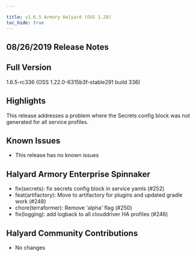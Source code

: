 ```yaml
---

title: v1.6.5 Armory Halyard (OSS 1.20)
toc_hide: true
---
```


## 08/26/2019 Release Notes

## Full Version
1.6.5-rc336 (OSS 1.22.0-6315b3f-stable291 build 336)

## Highlights

This release addresses a problem where the Secrets config block was not generated for all service profiles.


## Known Issues
- This release has no known issues

## Halyard Armory Enterprise Spinnaker
 - fix(secrets): fix secrets config block in service yamls (#252)
 - feat(artifactory): Move to artifactory for plugins and updated gradle work (#248)
 - chore(terraformer): Remove 'alpha' flag (#250)
 - fix(logging): add logback to all clouddriver HA profiles (#246)
 
##  Halyard Community Contributions
- No changes
